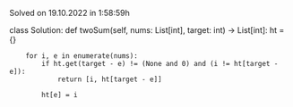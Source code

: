Solved on 19.10.2022 in 1:58:59h

class Solution:
    def twoSum(self, nums: List[int], target: int) -> List[int]:
        ht = {}

        for i, e in enumerate(nums):
            if ht.get(target - e) != (None and 0) and (i != ht[target - e]):
                return [i, ht[target - e]]

            ht[e] = i
            

